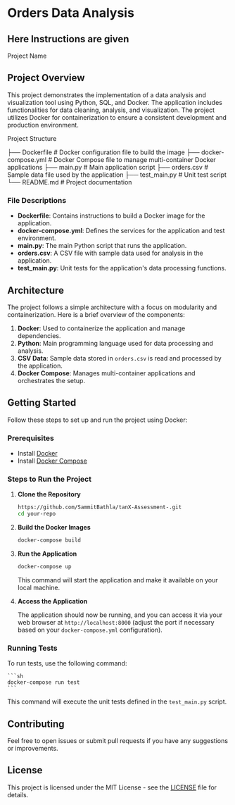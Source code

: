 # Orders Data Analysis

## Here Instructions are given

Project Name

## Project Overview

This project demonstrates the implementation of a data analysis and visualization tool using Python, SQL, and Docker. The application includes functionalities for data cleaning, analysis, and visualization. The project utilizes Docker for containerization to ensure a consistent development and production environment.

Project Structure

├── Dockerfile         # Docker configuration file to build the image
├── docker-compose.yml # Docker Compose file to manage multi-container Docker applications
├── main.py            # Main application script
├── orders.csv         # Sample data file used by the application
├── test_main.py       # Unit test script
└── README.md          # Project documentation




### File Descriptions

- **Dockerfile**: Contains instructions to build a Docker image for the application.
- **docker-compose.yml**: Defines the services for the application and test environment.
- **main.py**: The main Python script that runs the application.
- **orders.csv**: A CSV file with sample data used for analysis in the application.
- **test_main.py**: Unit tests for the application's data processing functions.

## Architecture

The project follows a simple architecture with a focus on modularity and containerization. Here is a brief overview of the components:

1. **Docker**: Used to containerize the application and manage dependencies.
2. **Python**: Main programming language used for data processing and analysis.
3. **CSV Data**: Sample data stored in `orders.csv` is read and processed by the application.
4. **Docker Compose**: Manages multi-container applications and orchestrates the setup.

## Getting Started

Follow these steps to set up and run the project using Docker:

### Prerequisites

- Install [Docker](https://www.docker.com/get-started)
- Install [Docker Compose](https://docs.docker.com/compose/install/)

### Steps to Run the Project

1. **Clone the Repository**

    ```sh
    https://github.com/SammitBathla/tanX-Assessment-.git
    cd your-repo
    ```

2. **Build the Docker Images**

    ```sh
    docker-compose build
    ```

3. **Run the Application**

    ```sh
    docker-compose up
    ```

    This command will start the application and make it available on your local machine.

4. **Access the Application**

    The application should now be running, and you can access it via your web browser at `http://localhost:8000` (adjust the port if necessary based on your `docker-compose.yml` configuration).

### Running Tests

To run tests, use the following command:

    ```sh
    docker-compose run test
    ```

This command will execute the unit tests defined in the `test_main.py` script.

## Contributing

Feel free to open issues or submit pull requests if you have any suggestions or improvements.

## License

This project is licensed under the MIT License - see the [LICENSE](LICENSE) file for details.

